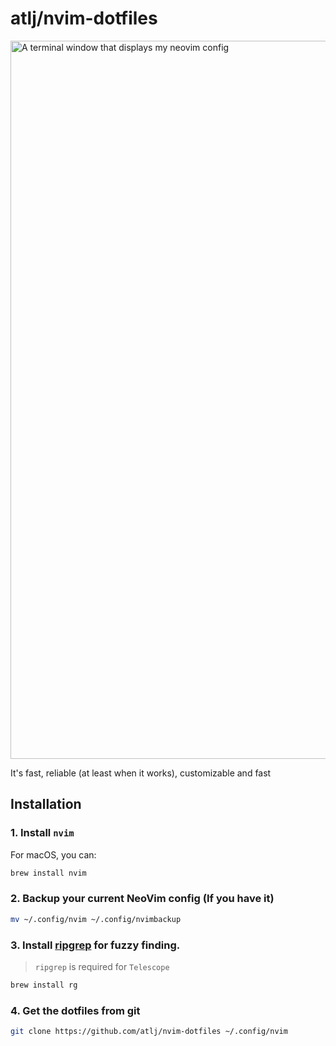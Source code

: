 # atlj/nvim-dotfiles

<img width='1149' alt='A terminal window that displays my neovim config' src='https://github.com/atlj/nvim-dotfiles/assets/23079646/6768b6fe-34a1-462d-9dde-537d95bca56f'>

It's fast, reliable (at least when it works), customizable and fast

## Installation

### 1. Install `nvim`

For macOS, you can:

```bash
brew install nvim
```

### 2. Backup your current NeoVim config (If you have it)

```bash
mv ~/.config/nvim ~/.config/nvimbackup
```

### 3. Install [ripgrep](https://github.com/BurntSushi/ripgrep) for fuzzy finding.

> `ripgrep` is required for `Telescope`

```bash
brew install rg
```

### 4. Get the dotfiles from git

```bash
git clone https://github.com/atlj/nvim-dotfiles ~/.config/nvim
```
